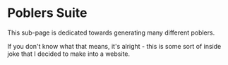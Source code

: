 # Poblers Suite

This sub-page is dedicated towards generating many different poblers.

If you don't know what that means, it's alright - this is some sort of inside joke that I decided to make into a website.
